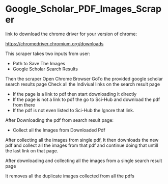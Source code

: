 # Google_Scholar_PDF_Images_Scraper
 
link to download the chrome driver for your version of chrome:

https://chromedriver.chromium.org/downloads

This scraper takes two inputs from user:
- Path to Save The Images
- Google Scholar Search Results

Then the scraper Open Chrome Browser 
GoTo the provided google scholar search results page
Check all the Indiviual links on the search result page
- If the page is a link to pdf then start downloading it directly
- If the page is not a link to pdf the go to Sci-Hub and download the pdf from there
- If the pdf is not even listed to Sci-Hub the Ignore that link.

After Downloading the pdf from search result page:
- Collect all the Images from Downloaded Pdf

After collecting all the images from single pdf, 
It then downloads the new pdf and collect all the images from that pdf 
and continue doing that untill the last link on that page.

After downloading and collecting all the images from a single search result page

It removes all the duplicate images collected from all the pdfs
